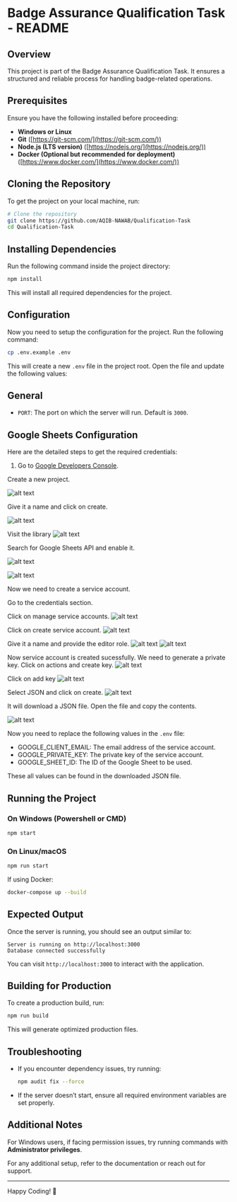 # Badge Assurance Qualification Task - README

## Overview

This project is part of the Badge Assurance Qualification Task. It ensures a structured and reliable process for handling badge-related operations.

## Prerequisites

Ensure you have the following installed before proceeding:

- **Windows or Linux**
- **Git** ([https://git-scm.com/](https://git-scm.com/))
- **Node.js (LTS version)** ([https://nodejs.org/](https://nodejs.org/))
- **Docker (Optional but recommended for deployment)** ([https://www.docker.com/](https://www.docker.com/))

## Cloning the Repository

To get the project on your local machine, run:

```sh
# Clone the repository
git clone https://github.com/AQIB-NAWAB/Qualification-Task
cd Qualification-Task
```

## Installing Dependencies

Run the following command inside the project directory:

```sh
npm install
```

This will install all required dependencies for the project.

## Configuration

Now you need to setup the configuration for the project. Run the following command:

```sh
cp .env.example .env
```

This will create a new `.env` file in the project root. Open the file and update the following values:

## General

- `PORT`: The port on which the server will run. Default is `3000`.

## Google Sheets Configuration

Here are the detailed steps to get the required credentials:

1. Go to [Google Developers Console](https://console.cloud.google.com/).

Create a new project.

![alt text](image.png)

Give it a name and click on create.

![alt text](image-1.png)

Visit the library 
![alt text](image.png)

Search for Google Sheets API and enable it.

![alt text](image-3.png)

![alt text](image-4.png)

Now we need to create a service account.

Go to the credentials section.

Click on manage service accounts.
![alt text](image-5.png)

Click on create service account.
![alt text](image-6.png)

Give it a name and provide the editor role.
![alt text](image-7.png)
![alt text](image-8.png)

Now service account is created sucessfully. We need to generate a private key.
Click on actions and create key.
![alt text](image-9.png)

Click on add key
![alt text](image-10.png)

Select JSON and click on create.
![alt text](image-11.png)

It will download a JSON file. Open the file and copy the contents.

![alt text](image-12.png)


Now you need to replace the following values in the `.env` file:

- GOOGLE_CLIENT_EMAIL: The email address of the service account.
- GOOGLE_PRIVATE_KEY: The private key of the service account.
- GOOGLE_SHEET_ID: The ID of the Google Sheet to be used.


These all values can be found in the downloaded JSON file.


## Running the Project

### On Windows (Powershell or CMD)

```sh
npm start
```

### On Linux/macOS

```sh
npm run start
```

If using Docker:

```sh
docker-compose up --build
```

## Expected Output

Once the server is running, you should see an output similar to:

```
Server is running on http://localhost:3000
Database connected successfully
```

You can visit `http://localhost:3000` to interact with the application.

## Building for Production

To create a production build, run:

```sh
npm run build
```

This will generate optimized production files.

## Troubleshooting

- If you encounter dependency issues, try running:
  ```sh
  npm audit fix --force
  ```
- If the server doesn’t start, ensure all required environment variables are set properly.

## Additional Notes

For Windows users, if facing permission issues, try running commands with **Administrator privileges**.

For any additional setup, refer to the documentation or reach out for support.

---

Happy Coding! 🚀

